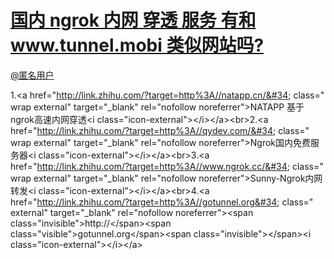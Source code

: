 
#  [国内 ngrok 内网 穿透 服务 有和 www.tunnel.mobi 类似网站吗?](https://zhihu.com/questions/38150862)



[@匿名用户]()

1.&lt;a href=&#34;http://link.zhihu.com/?target=http%3A//natapp.cn/&#34; class=&#34; wrap external&#34; target=&#34;_blank&#34; rel=&#34;nofollow noreferrer&#34;&gt;NATAPP 基于ngrok高速内网穿透&lt;i class=&#34;icon-external&#34;&gt;&lt;/i&gt;&lt;/a&gt;&lt;br&gt;2.&lt;a href=&#34;http://link.zhihu.com/?target=http%3A//qydev.com/&#34; class=&#34; wrap external&#34; target=&#34;_blank&#34; rel=&#34;nofollow noreferrer&#34;&gt;Ngrok国内免费服务器&lt;i class=&#34;icon-external&#34;&gt;&lt;/i&gt;&lt;/a&gt;&lt;br&gt;3.&lt;a href=&#34;http://link.zhihu.com/?target=http%3A//www.ngrok.cc/&#34; class=&#34; wrap external&#34; target=&#34;_blank&#34; rel=&#34;nofollow noreferrer&#34;&gt;Sunny-Ngrok内网转发&lt;i class=&#34;icon-external&#34;&gt;&lt;/i&gt;&lt;/a&gt;&lt;br&gt;4.&lt;a href=&#34;http://link.zhihu.com/?target=http%3A//gotunnel.org&#34; class=&#34; external&#34; target=&#34;_blank&#34; rel=&#34;nofollow noreferrer&#34;&gt;&lt;span class=&#34;invisible&#34;&gt;http://&lt;/span&gt;&lt;span class=&#34;visible&#34;&gt;gotunnel.org&lt;/span&gt;&lt;span class=&#34;invisible&#34;&gt;&lt;/span&gt;&lt;i class=&#34;icon-external&#34;&gt;&lt;/i&gt;&lt;/a&gt;
